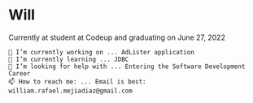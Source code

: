 # Will
Currently at student at Codeup and graduating on June 27, 2022

    🔭 I’m currently working on ... AdLister application
    🌱 I’m currently learning ... JDBC
    🤔 I’m looking for help with ... Entering the Software Development Career
    📫 How to reach me: ... Email is best: william.rafael.mejiadiaz@gmail.com
